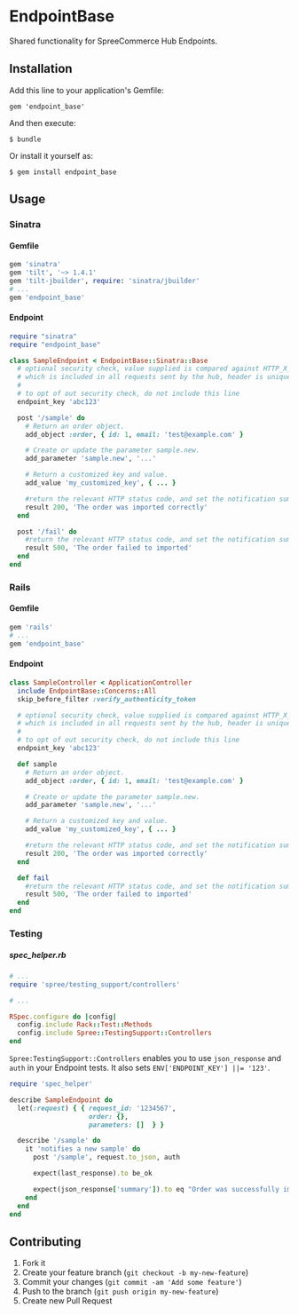 # EndpointBase

Shared functionality for SpreeCommerce Hub Endpoints.

## Installation

Add this line to your application's Gemfile:

    gem 'endpoint_base'

And then execute:

    $ bundle

Or install it yourself as:

    $ gem install endpoint_base

## Usage

### Sinatra

#### Gemfile

```ruby
gem 'sinatra'
gem 'tilt', '~> 1.4.1'
gem 'tilt-jbuilder', require: 'sinatra/jbuilder'
# ...
gem 'endpoint_base'
```

#### Endpoint

```ruby
require "sinatra"
require "endpoint_base"

class SampleEndpoint < EndpointBase::Sinatra::Base
  # optional security check, value supplied is compared against HTTP_X_HUB_TOKEN header
  # which is included in all requests sent by the hub, header is unique per integration.
  #
  # to opt of out security check, do not include this line
  endpoint_key 'abc123'

  post '/sample' do
    # Return an order object.
    add_object :order, { id: 1, email: 'test@example.com' }

    # Create or update the parameter sample.new.
    add_parameter 'sample.new', '...'

    # Return a customized key and value.
    add_value 'my_customized_key', { ... }

    #return the relevant HTTP status code, and set the notification summary.
    result 200, 'The order was imported correctly'
  end

  post '/fail' do
    #return the relevant HTTP status code, and set the notification summary.
    result 500, 'The order failed to imported'
  end
end

```

### Rails

#### Gemfile

```ruby
gem 'rails'
# ...
gem 'endpoint_base'
```

#### Endpoint

```ruby
class SampleController < ApplicationController
  include EndpointBase::Concerns::All
  skip_before_filter :verify_authenticity_token

  # optional security check, value supplied is compared against HTTP_X_HUB_TOKEN header
  # which is included in all requests sent by the hub, header is unique per integration.
  #
  # to opt of out security check, do not include this line
  endpoint_key 'abc123'

  def sample
    # Return an order object.
    add_object :order, { id: 1, email: 'test@example.com' }

    # Create or update the parameter sample.new.
    add_parameter 'sample.new', '...'

    # Return a customized key and value.
    add_value 'my_customized_key', { ... }

    #return the relevant HTTP status code, and set the notification summary.
    result 200, 'The order was imported correctly'
  end

  def fail
    #return the relevant HTTP status code, and set the notification summary.
    result 500, 'The order failed to imported'
  end
end

```

### Testing

##### spec_helper.rb

```ruby
# ...
require 'spree/testing_support/controllers'

# ...

RSpec.configure do |config|
  config.include Rack::Test::Methods
  config.include Spree::TestingSupport::Controllers
end
```

`Spree:TestingSupport::Controllers` enables you to use `json_response` and `auth` in your Endpoint tests. It also sets `ENV['ENDPOINT_KEY'] ||= '123'`.

```ruby
require 'spec_helper'

describe SampleEndpoint do
  let(:request) { { request_id: '1234567',
                    order: {},
                    parameters: []  } }

  describe '/sample' do
    it 'notifies a new sample' do
      post '/sample', request.to_json, auth

      expect(last_response).to be_ok

      expect(json_response['summary']).to eq "Order was successfully imported"
    end
  end
end
```

## Contributing

1. Fork it
2. Create your feature branch (`git checkout -b my-new-feature`)
3. Commit your changes (`git commit -am 'Add some feature'`)
4. Push to the branch (`git push origin my-new-feature`)
5. Create new Pull Request
